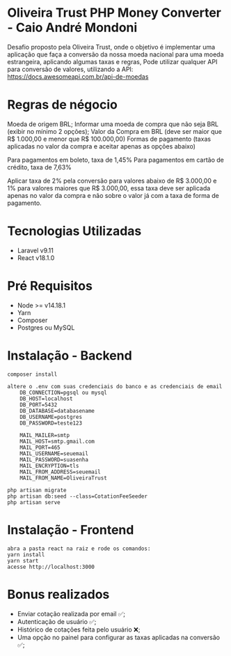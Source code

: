 # Oliveira Trust PHP Money Converter - Caio André Mondoni

Desafio proposto pela Oliveira Trust, onde o objetivo é implementar uma aplicação que faça a conversão da nossa moeda nacional para uma moeda estrangeira, aplicando algumas taxas e regras,
Pode utilizar qualquer API para conversão de valores, utilizando a API: https://docs.awesomeapi.com.br/api-de-moedas

# Regras de négocio

Moeda de origem BRL;
Informar uma moeda de compra que não seja BRL (exibir no mínimo 2 opções);
Valor da Compra em BRL (deve ser maior que R$ 1.000,00 e menor que R$ 100.000,00)
Formas de pagamento (taxas aplicadas no valor da compra e aceitar apenas as opções abaixo)

Para pagamentos em boleto, taxa de 1,45%
Para pagamentos em cartão de crédito, taxa de 7,63%

Aplicar taxa de 2% pela conversão para valores abaixo de R$ 3.000,00 e 1% para valores maiores que R$ 3.000,00,
essa taxa deve ser aplicada apenas no valor da compra e não sobre o valor já com a taxa de forma de pagamento.

# Tecnologias Utilizadas

-   Laravel v9.11
-   React v18.1.0

# Pré Requisitos

-   Node >= v14.18.1
-   Yarn
-   Composer
-   Postgres ou MySQL

# Instalação - Backend

    composer install

    altere o .env com suas credenciais do banco e as credenciais de email
        DB_CONNECTION=pgsql ou mysql
        DB_HOST=localhost
        DB_PORT=5432
        DB_DATABASE=databasename
        DB_USERNAME=postgres
        DB_PASSWORD=teste123

        MAIL_MAILER=smtp
        MAIL_HOST=smtp.gmail.com
        MAIL_PORT=465
        MAIL_USERNAME=seuemail
        MAIL_PASSWORD=suasenha
        MAIL_ENCRYPTION=tls
        MAIL_FROM_ADDRESS=seuemail
        MAIL_FROM_NAME=OliveiraTrust

    php artisan migrate
    php artisan db:seed --class=CotationFeeSeeder
    php artisan serve

# Instalação - Frontend

    abra a pasta react na raiz e rode os comandos:
    yarn install
    yarn start
    acesse http://localhost:3000

# Bonus realizados

-   Enviar cotação realizada por email ✅;
-   Autenticação de usuário ✅;
-   Histórico de cotações feita pelo usuário ❌;
-   Uma opção no painel para configurar as taxas aplicadas na conversão ✅;
